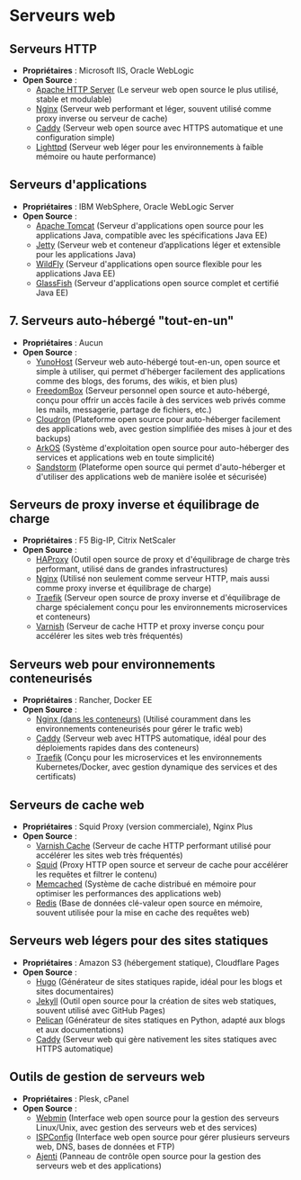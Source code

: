 # Serveurs web

## Serveurs HTTP
- **Propriétaires** : Microsoft IIS, Oracle WebLogic
- **Open Source** :
  - [Apache HTTP Server](https://httpd.apache.org/) (Le serveur web open source le plus utilisé, stable et modulable)
  - [Nginx](https://www.nginx.com/) (Serveur web performant et léger, souvent utilisé comme proxy inverse ou serveur de cache)
  - [Caddy](https://caddyserver.com/) (Serveur web open source avec HTTPS automatique et une configuration simple)
  - [Lighttpd](https://www.lighttpd.net/) (Serveur web léger pour les environnements à faible mémoire ou haute performance)

## Serveurs d'applications
- **Propriétaires** : IBM WebSphere, Oracle WebLogic Server
- **Open Source** :
  - [Apache Tomcat](https://tomcat.apache.org/) (Serveur d'applications open source pour les applications Java, compatible avec les spécifications Java EE)
  - [Jetty](https://www.eclipse.org/jetty/) (Serveur web et conteneur d’applications léger et extensible pour les applications Java)
  - [WildFly](https://www.wildfly.org/) (Serveur d'applications open source flexible pour les applications Java EE)
  - [GlassFish](https://javaee.github.io/glassfish/) (Serveur d'applications open source complet et certifié Java EE)

## 7. Serveurs auto-hébergé "tout-en-un"
- **Propriétaires** : Aucun
- **Open Source** :
  - [YunoHost](https://yunohost.org/) (Serveur web auto-hébergé tout-en-un, open source et simple à utiliser, qui permet d'héberger facilement des applications comme des blogs, des forums, des wikis, et bien plus)
  - [FreedomBox](https://www.freedombox.org/) (Serveur personnel open source et auto-hébergé, conçu pour offrir un accès facile à des services web privés comme les mails, messagerie, partage de fichiers, etc.)
  - [Cloudron](https://www.cloudron.io/) (Plateforme open source pour auto-héberger facilement des applications web, avec gestion simplifiée des mises à jour et des backups)
  - [ArkOS](https://arkos.io/) (Système d'exploitation open source pour auto-héberger des services et applications web en toute simplicité)
  - [Sandstorm](https://sandstorm.io/) (Plateforme open source qui permet d'auto-héberger et d'utiliser des applications web de manière isolée et sécurisée)

## Serveurs de proxy inverse et équilibrage de charge
- **Propriétaires** : F5 Big-IP, Citrix NetScaler
- **Open Source** :
  - [HAProxy](http://www.haproxy.org/) (Outil open source de proxy et d'équilibrage de charge très performant, utilisé dans de grandes infrastructures)
  - [Nginx](https://www.nginx.com/) (Utilisé non seulement comme serveur HTTP, mais aussi comme proxy inverse et équilibrage de charge)
  - [Traefik](https://traefik.io/) (Serveur open source de proxy inverse et d'équilibrage de charge spécialement conçu pour les environnements microservices et conteneurs)
  - [Varnish](https://varnish-cache.org/) (Serveur de cache HTTP et proxy inverse conçu pour accélérer les sites web très fréquentés)

## Serveurs web pour environnements conteneurisés
- **Propriétaires** : Rancher, Docker EE
- **Open Source** :
  - [Nginx (dans les conteneurs)](https://www.nginx.com/) (Utilisé couramment dans les environnements conteneurisés pour gérer le trafic web)
  - [Caddy](https://caddyserver.com/) (Serveur web avec HTTPS automatique, idéal pour des déploiements rapides dans des conteneurs)
  - [Traefik](https://traefik.io/) (Conçu pour les microservices et les environnements Kubernetes/Docker, avec gestion dynamique des services et des certificats)

## Serveurs de cache web
- **Propriétaires** : Squid Proxy (version commerciale), Nginx Plus
- **Open Source** :
  - [Varnish Cache](https://varnish-cache.org/) (Serveur de cache HTTP performant utilisé pour accélérer les sites web très fréquentés)
  - [Squid](http://www.squid-cache.org/) (Proxy HTTP open source et serveur de cache pour accélérer les requêtes et filtrer le contenu)
  - [Memcached](https://memcached.org/) (Système de cache distribué en mémoire pour optimiser les performances des applications web)
  - [Redis](https://redis.io/) (Base de données clé-valeur open source en mémoire, souvent utilisée pour la mise en cache des requêtes web)

## Serveurs web légers pour des sites statiques
- **Propriétaires** : Amazon S3 (hébergement statique), Cloudflare Pages
- **Open Source** :
  - [Hugo](https://gohugo.io/) (Générateur de sites statiques rapide, idéal pour les blogs et sites documentaires)
  - [Jekyll](https://jekyllrb.com/) (Outil open source pour la création de sites web statiques, souvent utilisé avec GitHub Pages)
  - [Pelican](https://blog.getpelican.com/) (Générateur de sites statiques en Python, adapté aux blogs et aux documentations)
  - [Caddy](https://caddyserver.com/) (Serveur web qui gère nativement les sites statiques avec HTTPS automatique)

## Outils de gestion de serveurs web
- **Propriétaires** : Plesk, cPanel
- **Open Source** :
  - [Webmin](http://www.webmin.com/) (Interface web open source pour la gestion des serveurs Linux/Unix, avec gestion des serveurs web et des services)
  - [ISPConfig](https://www.ispconfig.org/) (Interface web open source pour gérer plusieurs serveurs web, DNS, bases de données et FTP)
  - [Ajenti](https://ajenti.org/) (Panneau de contrôle open source pour la gestion des serveurs web et des applications)


